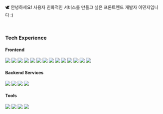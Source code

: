 🕊 안녕하세요! 사용자 친화적인 서비스를 만들고 싶은 프론트엔드 개발자 이민지입니다 :)

<br>

### Tech Experience

#### Frontend

<img src="https://img.shields.io/badge/HTML5-E34F26?style=for-the-badge&logo=HTML5&logoColor=white"/></a>
<img src="https://img.shields.io/badge/CSS3-1572B6?style=for-the-badge&logo=CSS3&logoColor=white"/></a>
<img src="https://img.shields.io/badge/JavaScript-F7DF1E?style=for-the-badge&logo=JavaScript&logoColor=white"/></a>
<img src="https://img.shields.io/badge/TypeScript-3178C6?style=for-the-badge&logo=TypeScript&logoColor=white"/></a>
<img src="https://img.shields.io/badge/React.js-61DAFB?style=for-the-badge&logo=React&logoColor=white"/></a>
<img src="https://img.shields.io/badge/Next.js-000000?style=for-the-badge&logo=Next.js&logoColor=white"/></a>
<img src="https://img.shields.io/badge/Vue.js-4FC08D?style=for-the-badge&logo=Vue.js&logoColor=white"/></a>
<img src="https://img.shields.io/badge/Svelte-FF3E00?style=for-the-badge&logo=Svelte&logoColor=white"/></a>
<img src="https://img.shields.io/badge/Remix-000000?style=for-the-badge&logo=Remix&logoColor=white"/></a>
<img src="https://img.shields.io/badge/React Query-FF4154?style=for-the-badge&logo=React Query&logoColor=white"/></a>
<img src="https://img.shields.io/badge/Redux-764ABC?style=for-the-badge&logo=Redux&logoColor=white"/></a>
<img src="https://img.shields.io/badge/Recoil-3578E5?style=for-the-badge&logo=Recoil&logoColor=white"/></a>
<img src="https://img.shields.io/badge/Tailwind CSS-06B6D4?style=for-the-badge&logo=Tailwind CSS&logoColor=white"/></a>
<img src="https://img.shields.io/badge/CSS in JS-DB7093?style=for-the-badge&logo=styled-components&logoColor=white"/></a>

#### Backend Services

<img src="https://img.shields.io/badge/Python-3178C6?style=for-the-badge&logo=Python&logoColor=white"/></a>
<img src="https://img.shields.io/badge/MongoDB-47A248?style=for-the-badge&logo=MongoDB&logoColor=white"/></a>
<img src="https://img.shields.io/badge/Firebase-FFCA28?style=for-the-badge&logo=Firebase&logoColor=white"/></a>
<img src="https://img.shields.io/badge/Supabase-3FCF8E?style=for-the-badge&logo=Supabase&logoColor=white"/></a>

#### Tools

<img src="https://img.shields.io/badge/Visual Studio Code-007ACC?style=for-the-badge&logo=Visual Studio Code&logoColor=white"/></a>
<img src="https://img.shields.io/badge/Git-F05032?style=for-the-badge&logo=Git&logoColor=white"/></a>
<img src="https://img.shields.io/badge/GitHub-181717?style=for-the-badge&logo=GitHub&logoColor=white"/></a>
<img src="https://img.shields.io/badge/GitHub Actions-2088FF?style=for-the-badge&logo=GitHub Actions&logoColor=white"/></a>
